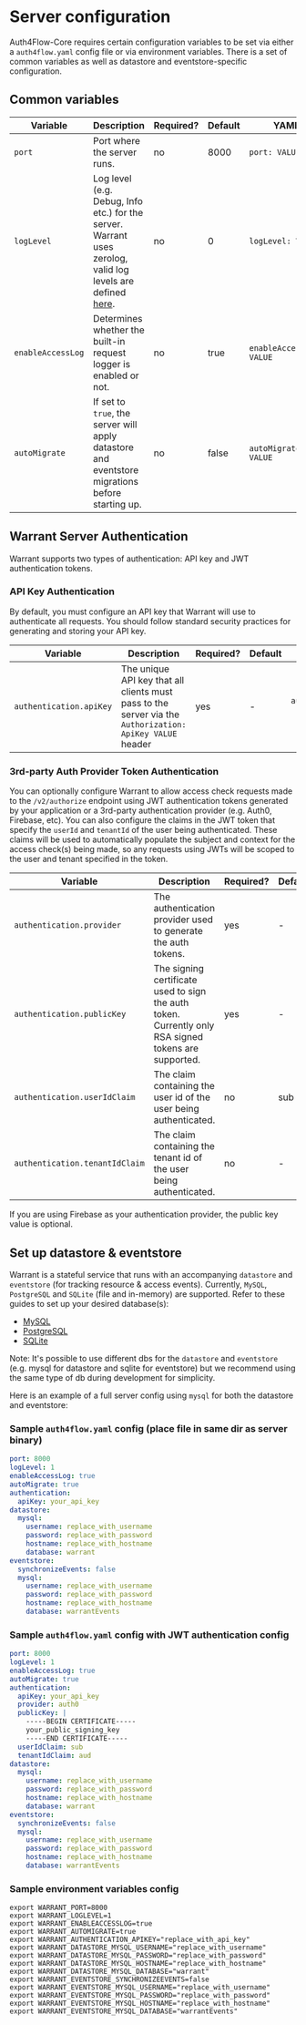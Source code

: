 # Server configuration

Auth4Flow-Core requires certain configuration variables to be set via either a `auth4flow.yaml` config file or via environment variables. There is a set of common variables as well as datastore and eventstore-specific configuration.

## Common variables

| Variable          | Description                                                                                                                                                 | Required? | Default | YAML                     | ENV VAR                         |
| ----------------- | ----------------------------------------------------------------------------------------------------------------------------------------------------------- | --------- | ------- | ------------------------ | ------------------------------- |
| `port`            | Port where the server runs.                                                                                                                                 | no        | 8000    | `port: VALUE`            | `WARRANT_PORT=VALUE`            |
| `logLevel`        | Log level (e.g. Debug, Info etc.) for the server. Warrant uses zerolog, valid log levels are defined [here](https://github.com/rs/zerolog#leveled-logging). | no        | 0       | `logLevel: VALUE`        | `WARRANT_LOGLEVEL=VALUE`        |
| `enableAccessLog` | Determines whether the built-in request logger is enabled or not.                                                                                           | no        | true    | `enableAccessLog: VALUE` | `WARRANT_ENABLEACCESSLOG=VALUE` |
| `autoMigrate`     | If set to `true`, the server will apply datastore and eventstore migrations before starting up.                                                             | no        | false   | `autoMigrate: VALUE`     | `WARRANT_AUTOMIGRATE=VALUE`     |

## Warrant Server Authentication

Warrant supports two types of authentication: API key and JWT authentication tokens.

### API Key Authentication

By default, you must configure an API key that Warrant will use to authenticate all requests. You should follow standard security practices for generating and storing your API key.

| Variable                | Description                                                                                              | Required? | Default | YAML                                       | ENV VAR                               |
| ----------------------- | -------------------------------------------------------------------------------------------------------- | --------- | ------- | ------------------------------------------ | ------------------------------------- |
| `authentication.apiKey` | The unique API key that all clients must pass to the server via the `Authorization: ApiKey VALUE` header | yes       | -       | `authentication:`<br>&emsp;`apiKey: VALUE` | `WARRANT_AUTHENTICATION_APIKEY=VALUE` |

### 3rd-party Auth Provider Token Authentication

You can optionally configure Warrant to allow access check requests made to the `/v2/authorize` endpoint using JWT authentication tokens generated by your application or a 3rd-party authentication provider (e.g. Auth0, Firebase, etc). You can also configure the claims in the JWT token that specify the `userId` and `tenantId` of the user being authenticated. These claims will be used to automatically populate the subject and context for the access check(s) being made, so any requests using JWTs will be scoped to the user and tenant specified in the token.

| Variable                       | Description                                                                                          | Required? | Default | YAML                                              | ENV VAR                                      |
| ------------------------------ | ---------------------------------------------------------------------------------------------------- | --------- | ------- | ------------------------------------------------- | -------------------------------------------- |
| `authentication.provider`      | The authentication provider used to generate the auth tokens.                                        | yes       | -       | `authentication:`<br>&emsp;`provider: VALUE`      | `WARRANT_AUTHENTICATION_PROVIDER=VALUE`      |
| `authentication.publicKey`     | The signing certificate used to sign the auth token. Currently only RSA signed tokens are supported. | yes       | -       | `authentication:`<br>&emsp;`publicKey: VALUE`     | `WARRANT_AUTHENTICATION_PUBLICKEY=VALUE`     |
| `authentication.userIdClaim`   | The claim containing the user id of the user being authenticated.                                    | no        | sub     | `authentication:`<br>&emsp;`userIdClaim: VALUE`   | `WARRANT_AUTHENTICATION_USERIDCLAIM=VALUE`   |
| `authentication.tenantIdClaim` | The claim containing the tenant id of the user being authenticated.                                  | no        | -       | `authentication:`<br>&emsp;`tenantIdClaim: VALUE` | `WARRANT_AUTHENTICATION_TENANTIDCLAIM=VALUE` |

If you are using Firebase as your authentication provider, the public key value is optional.

## Set up datastore & eventstore

Warrant is a stateful service that runs with an accompanying `datastore` and `eventstore` (for tracking resource & access events). Currently, `MySQL`, `PostgreSQL` and `SQLite` (file and in-memory) are supported. Refer to these guides to set up your desired database(s):

- [MySQL](/migrations/datastore/mysql/README.md)
- [PostgreSQL](/migrations/datastore/postgres/README.md)
- [SQLite](/migrations/datastore/sqlite/README.md)

Note: It's possible to use different dbs for the `datastore` and `eventstore` (e.g. mysql for datastore and sqlite for eventstore) but we recommend using the same type of db during development for simplicity.

Here is an example of a full server config using `mysql` for both the datastore and eventstore:

### Sample `auth4flow.yaml` config (place file in same dir as server binary)

```yaml
port: 8000
logLevel: 1
enableAccessLog: true
autoMigrate: true
authentication:
  apiKey: your_api_key
datastore:
  mysql:
    username: replace_with_username
    password: replace_with_password
    hostname: replace_with_hostname
    database: warrant
eventstore:
  synchronizeEvents: false
  mysql:
    username: replace_with_username
    password: replace_with_password
    hostname: replace_with_hostname
    database: warrantEvents
```

### Sample `auth4flow.yaml` config with JWT authentication config

```yaml
port: 8000
logLevel: 1
enableAccessLog: true
autoMigrate: true
authentication:
  apiKey: your_api_key
  provider: auth0
  publicKey: |
    -----BEGIN CERTIFICATE-----
    your_public_signing_key
    -----END CERTIFICATE-----
  userIdClaim: sub
  tenantIdClaim: aud
datastore:
  mysql:
    username: replace_with_username
    password: replace_with_password
    hostname: replace_with_hostname
    database: warrant
eventstore:
  synchronizeEvents: false
  mysql:
    username: replace_with_username
    password: replace_with_password
    hostname: replace_with_hostname
    database: warrantEvents
```

### Sample environment variables config

```shell
export WARRANT_PORT=8000
export WARRANT_LOGLEVEL=1
export WARRANT_ENABLEACCESSLOG=true
export WARRANT_AUTOMIGRATE=true
export WARRANT_AUTHENTICATION_APIKEY="replace_with_api_key"
export WARRANT_DATASTORE_MYSQL_USERNAME="replace_with_username"
export WARRANT_DATASTORE_MYSQL_PASSWORD="replace_with_password"
export WARRANT_DATASTORE_MYSQL_HOSTNAME="replace_with_hostname"
export WARRANT_DATASTORE_MYSQL_DATABASE="warrant"
export WARRANT_EVENTSTORE_SYNCHRONIZEEVENTS=false
export WARRANT_EVENTSTORE_MYSQL_USERNAME="replace_with_username"
export WARRANT_EVENTSTORE_MYSQL_PASSWORD="replace_with_password"
export WARRANT_EVENTSTORE_MYSQL_HOSTNAME="replace_with_hostname"
export WARRANT_EVENTSTORE_MYSQL_DATABASE="warrantEvents"
```
